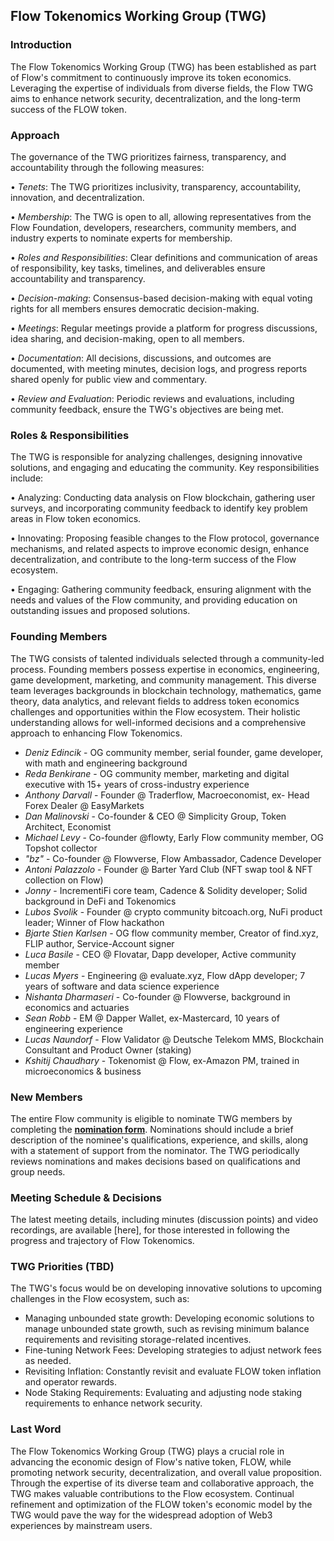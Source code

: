 ## Flow Tokenomics Working Group (TWG)

### Introduction

The Flow Tokenomics Working Group (TWG) has been established as part of Flow's commitment to continuously improve its token economics. Leveraging the expertise of individuals from diverse fields, the Flow TWG aims to enhance network security, decentralization, and the long-term success of the FLOW token.

### Approach

The governance of the TWG prioritizes fairness, transparency, and accountability through the following measures:

•	*Tenets*: The TWG prioritizes inclusivity, transparency, accountability, innovation, and decentralization.

•	*Membership*: The TWG is open to all, allowing representatives from the Flow Foundation, developers, researchers, community members, and industry experts to nominate experts for membership.

•	*Roles and Responsibilities*: Clear definitions and communication of areas of responsibility, key tasks, timelines, and deliverables ensure accountability and transparency.

•	*Decision-making*: Consensus-based decision-making with equal voting rights for all members ensures democratic decision-making.

•	*Meetings*: Regular meetings provide a platform for progress discussions, idea sharing, and decision-making, open to all members.

•	*Documentation*: All decisions, discussions, and outcomes are documented, with meeting minutes, decision logs, and progress reports shared openly for public view and commentary.

•	*Review and Evaluation*: Periodic reviews and evaluations, including community feedback, ensure the TWG's objectives are being met.

### Roles & Responsibilities

The TWG is responsible for analyzing challenges, designing innovative solutions, and engaging and educating the community. Key responsibilities include:

•	Analyzing: Conducting data analysis on Flow blockchain, gathering user surveys, and incorporating community feedback to identify key problem areas in Flow token economics.

•	Innovating: Proposing feasible changes to the Flow protocol, governance mechanisms, and related aspects to improve economic design, enhance decentralization, and contribute to the long-term success of the Flow ecosystem.

•	Engaging: Gathering community feedback, ensuring alignment with the needs and values of the Flow community, and providing education on outstanding issues and proposed solutions.

### Founding Members

The TWG consists of talented individuals selected through a community-led process. Founding members possess expertise in economics, engineering, game development, marketing, and community management. This diverse team leverages backgrounds in blockchain technology, mathematics, game theory, data analytics, and relevant fields to address token economics challenges and opportunities within the Flow ecosystem. Their holistic understanding allows for well-informed decisions and a comprehensive approach to enhancing Flow Tokenomics.

* *Deniz Edincik* -	OG community member, serial founder, game developer, with math and engineering background
* *Reda Benkirane* -	OG community member, marketing and digital executive with 15+ years of cross-industry experience
* *Anthony Darvall* -	Founder @ Traderflow, Macroeconomist, ex- Head Forex Dealer @ EasyMarkets
* *Dan Malinovski* -	Co-founder & CEO @ Simplicity Group, Token Architect, Economist
* *Michael Levy* -	Co-founder @flowty, Early Flow community member, OG Topshot collector
* *"bz"* -	Co-founder @ Flowverse, Flow Ambassador, Cadence Developer
* *Antoni Palazzolo* -	Founder @ Barter Yard Club (NFT swap tool & NFT collection on Flow)
* *Jonny* -	IncrementiFi core team, Cadence & Solidity developer; Solid background in DeFi and Tokenomics
* *Lubos Svolik* -	Founder @ crypto community bitcoach.org, NuFi product leader; Winner of Flow hackathon
* *Bjarte Stien Karlsen* -	OG flow community member, Creator of find.xyz, FLIP author, Service-Account signer
* *Luca Basile* -	CEO @ Flovatar, Dapp developer, Active community member
* *Lucas Myers* -	Engineering @ evaluate.xyz, Flow dApp developer; 7 years of software and data science experience
* *Nishanta Dharmaseri* -	Co-founder @ Flowverse, background in economics and actuaries
* *Sean Robb* -	EM @ Dapper Wallet, ex-Mastercard, 10 years of engineering experience
* *Lucas Naundorf* -	Flow Validator @ Deutsche Telekom MMS, Blockchain Consultant and Product Owner (staking)
* *Kshitij Chaudhary* -	Tokenomist @ Flow, ex-Amazon PM, trained in microeconomics & business

### New Members

The entire Flow community is eligible to nominate TWG members by completing the [**nomination form**](https://forms.gle/z5jYdqqAtWrQ18447). Nominations should include a brief description of the nominee's qualifications, experience, and skills, along with a statement of support from the nominator. The TWG periodically reviews nominations and makes decisions based on qualifications and group needs.

### Meeting Schedule & Decisions

The latest meeting details, including minutes (discussion points) and video recordings, are available [here], for those interested in following the progress and trajectory of Flow Tokenomics.

### TWG Priorities (TBD)

The TWG's focus would be on developing innovative solutions to upcoming challenges in the Flow ecosystem, such as:

*	Managing unbounded state growth: Developing economic solutions to manage unbounded state growth, such as revising minimum balance requirements and revisiting storage-related incentives.
*	Fine-tuning Network Fees: Developing strategies to adjust network fees as needed.
*	Revisiting Inflation: Constantly revisit and evaluate FLOW token inflation and operator rewards.
*	Node Staking Requirements: Evaluating and adjusting node staking requirements to enhance network security.

### Last Word

The Flow Tokenomics Working Group (TWG) plays a crucial role in advancing the economic design of Flow's native token, FLOW, while promoting network security, decentralization, and overall value proposition. Through the expertise of its diverse team and collaborative approach, the TWG makes valuable contributions to the Flow ecosystem. Continual refinement and optimization of the FLOW token's economic model by the TWG would pave the way for the widespread adoption of Web3 experiences by mainstream users.
